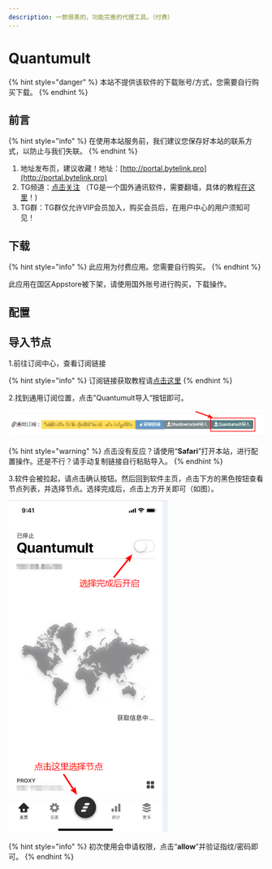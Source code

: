 ```yaml
---
description: 一款很美的，功能完善的代理工具。（付费）
---
```


# Quantumult

{% hint style="danger" %}
本站不提供该软件的下载账号/方式，您需要自行购买下载。
{% endhint %}

## 前言

{% hint style="info" %}
在使用本站服务前，我们建议您保存好本站的联系方式，以防止与我们失联。
{% endhint %}

1. 地址发布页，建议收藏！地址：[http://portal.bytelink.pro](http://portal.bytelink.pro)
2. TG频道：[点击关注](https://t.me/bytelink) （TG是一个国外通讯软件，需要翻墙，具体的教程[在这里](../../advanced/telegram.md)！\)
3. TG群：TG群仅允许VIP会员加入，购买会员后，在用户中心的用户须知可见！

## 下载

{% hint style="info" %}
此应用为付费应用。您需要自行购买。
{% endhint %}

此应用在国区Appstore被下架，请使用国外账号进行购买，下载操作。

## 配置

## 导入节点

1.前往订阅中心，查看订阅链接

{% hint style="info" %}
订阅链接获取教程请[点击这里](../../panel.md#ding-yue-tuo-guan-lian-jie)
{% endhint %}

2.找到通用订阅位置，点击”Quantumult导入“按钮即可。

![](../../.gitbook/assets/snipaste_2019-06-09_17-53-40.png)

{% hint style="warning" %}
点击没有反应？请使用“**Safari**”打开本站，进行配置操作。还是不行？请手动复制链接自行粘贴导入。
{% endhint %}

3.软件会被拉起，请点击确认按钮。然后回到软件主页，点击下方的黑色按钮查看节点列表，并选择节点。选择完成后，点击上方开关即可（如图）。

![](../../.gitbook/assets/snipaste_2019-05-29_21-13-21.png)

{% hint style="info" %}
初次使用会申请权限，点击“**allow**”并验证指纹/密码即可。
{% endhint %}

